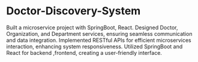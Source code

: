 # Doctor-Discovery-System
Built a microservice project with SpringBoot, React. Designed Doctor, Organization, and Department services, ensuring seamless communication and data integration. Implemented RESTful APIs for efficient microservices interaction, enhancing system responsiveness. Utilized SpringBoot and React for backend ,frontend, creating a user-friendly interface.
